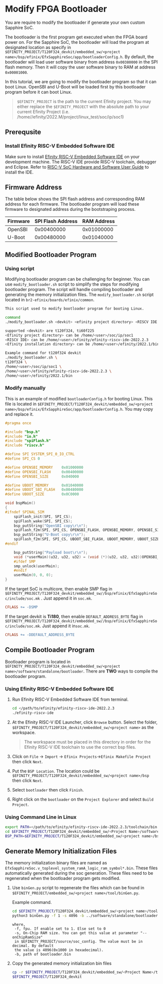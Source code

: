 # Modify FPGA Bootloader

You are require to modify the bootloader if generate your own custom Sapphire SoC.

The bootloader is the first program get executed when the FPGA board power on. For the Sapphire SoC, the bootloader will load the program at designated location as specify in `$EFINITY_PROJECT/T120F324_devkit/embedded_sw/<project name>/bsp/efinix/EfxSapphireSoc/app/bootloaderConfig.h`. By default, the bootloader will load user software binary from address `0x00380000` in  the SPI flash memory. Then it will copy the user software binary to RAM at address `0x00001000`.

In this tutorial, we are going to modify the bootloader program so that it can boot Linux. OpenSBI and U-Boot will be loaded first by this bootloader program before it can boot Linux.

> `$EFINITY_PROJECT` is the path to the current Efinity project. You may either replace the `$EFINITY_PROJECT` with the absolute path to your current Efinity Project (i.e. /home/<username>/efinity/2022.M/project/linux_test/soc/ip/soc1)

## Prerequsite

### Install Efinity RISC-V Embedded Software IDE

Make sure to install [Efinity RISC-V Embedded Software IDE](https://www.efinixinc.com/support/ip/riscv-sdk.php) on your development machine. The RISC-V IDE provide RISC-V toolchain, debugger and Eclipse. Refer to [RISC-V SoC Hardware and Software User Guide](https://www.efinixinc.com/docs/riscv-sapphire-ug-v5.0.pdf) to install the IDE.

## Firmware Address

The table below shows the SPI flash address and corresponding RAM address for each firmware. The bootloader program will load these firmware to designated address during the bootstraping process.

| Firmware | SPI Flash Address | RAM Address |
| -------- | ----------------- | ----------- |
| OpenSBI  | 0x00400000        | 0x01000000  |
| U-Boot   | 0x00480000        | 0x01040000  |

## Modified Bootloader Program

### Using script

Modifying bootloader program can be challenging for beginner. You can use `modify_bootloader.sh` script to simplify the steps for modifying bootloader program. The script will handle compiling bootloader and generating the memory initialization files. The `modify_bootloader.sh`  script located in `br2-efinix/boards/efinix/common`.

```bash
This script used to modify bootloader program for booting Linux.

command
./modify_bootloader.sh <devkit> <efinity project directory> <RISCV IDE directory> <Efinity installation directory>

supported <devkit> are t120f324, ti60f225
<Efinity project directory> can be /home/<user>/soc/ip/soc1
<RISCV IDE> can be /home/<user>/efinity/efinity-riscv-ide-2022.2.3
<Efinity installation directory> can be /home/<user>/efinity/2022.1/bin

Example command for t120f324 devkit
./modify_bootloader.sh \
t120f324 \
/home/<user>/soc/ip/soc1 \
/home/<user>/efinity/efinity-riscv-ide-2022.2.3 \
/home/<user>/efinity/2022.1/bin
```

### Modify manually

This is an example of modified `bootloaderConfig.h` for booting Linux. This file is located in `$EFINITY_PROJECT/T120F324_devkit/embedded_sw/<project name>/bsp/efinix/EfxSapphireSoc/app/bootloaderConfig.h`. You may copy and replace it.

```c
#pragma once

#include "bsp.h"
#include "io.h"
#include "spiFlash.h"
#include "riscv.h"

#define SPI SYSTEM_SPI_0_IO_CTRL
#define SPI_CS 0

#define OPENSBI_MEMORY    0x01000000
#define OPENSBI_FLASH     0x00400000
#define OPENSBI_SIZE      0x040000

#define UBOOT_MEMORY      0x01040000
#define UBOOT_SBI_FLASH   0x00480000
#define UBOOT_SIZE        0x0C0000

void bspMain()
{
#ifndef SPINAL_SIM
    spiFlash_init(SPI, SPI_CS);
    spiFlash_wake(SPI, SPI_CS);
    bsp_putString("OpenSBI copy\r\n");
    spiFlash_f2m(SPI, SPI_CS, OPENSBI_FLASH, OPENSBI_MEMORY, OPENSBI_SIZE);
    bsp_putString("U-Boot copy\r\n");
    spiFlash_f2m(SPI, SPI_CS, UBOOT_SBI_FLASH, UBOOT_MEMORY, UBOOT_SIZE);
#endif

    bsp_putString("Payload boot\r\n");
    void (*userMain)(u32, u32, u32) = (void (*)(u32, u32, u32))OPENSBI_MEMORY;
    #ifdef SMP
    smp_unlock(userMain);
    #endif
    userMain(0, 0, 0);
}
```

If the target SoC is multicore, then enable SMP flag in `$EFINITY_PROJECT/T120F324_devkit/embedded_sw//bsp/efinix/EfxSapphireSoc/include/soc.mk` . Just append it in `soc.mk`.

```makefile
CFLAGS += -DSMP
```

If the target devkit is **Ti180**, then enable `DEFAULT_ADDRESS_BYTE` flag in `$EFINITY_PROJECT/T120F324_devkit/embedded_sw//bsp/efinix/EfxSapphireSoc/include/soc.mk`. Just append it in`soc.mk`.

```makefile
CFLAGS += -DDEFAULT_ADDRESS_BYTE
```

## Compile Bootloader Program

Bootloader program is located in `$EFINITY_PROJECT/T120F324_devkit/embedded_sw/<project name>/software/standalone/bootloader`. There are **TWO** ways to compile the bootloader program.

### Using Efinity RISC-V Embedded Software IDE

1. Run Efinity RISC-V Embedded Software IDE from terminal.
   
   ```bash
   cd </path/to/efinity/efinity-riscv-ide-2022.2.3
   ./efinity-riscv-ide
   ```

2. At the Efinity RISC-V IDE Launcher, click `Browse` button. Select the folder, `$EFINITY_PROJECT/T120F324_devkit/embedded_sw/<project name>` as the workspace.
   
   > The workspace must be placed in this directory in order for the Efinity RISC-V IDE toolchain to use the correct bsp files.

3. Click on `File` -> `Import` -> `Efinix Projects`->`Efinix Makefile Project` then click `Next`.

4. Put the `BSP Location`. The location could be `$EFINITY_PROJECT/T120F324_devkit/embedded_sw/<project name>/bsp` then click `Next`.

5. Select `bootloader` then click `Finish`.

6. Right click on the `bootloader` on the `Project Explorer` and select `Build Project`.

### Using Command Line in Linux

```bash
export PATH=</path/to/efinity/efinity-riscv-ide-2022.2.3/toolchain/bin:$PATH
cd $EFINITY_PROJECT/T120F324_devkit/embedded_sw/<Project Name>/software/standalone/bootloader
BSP_PATH=$EFINITY_PROJECT/T120F324_devkit/embedded_sw/<project name>/bsp/efinix/EfxSapphireSoc make
```

## Generate Memory Initialization Files

The memory initialization binary files are named as  `EfxSapphireSoc.v_toplevel_system_ramA_logic_ram_symbol*.bin`. These files automatically generated during the soc generation. These files need to be regenerated when the bootloader program gets modified. 

1. Use `binGen.py` script to regenerate the files which can be found in `$EFINITY_PROJECT/embedded_sw/<project name>/tool/binGen.py`.
   
   Example command.
   
   ```bash
   cd $EFINITY_PROJECT/T120F324_devkit/embedded_sw/<project name>/tool
   python3 binGen.py -f 1 -s 4096 -b ../software/standalone/bootloader/build/bootloader.bin
   ```
   
   ```
   where,
    -f, fpu. If enable set to 1. Else set to 0
    -s, On-Chip RAM size. You can get this value at parameter "--onChipRamSize"
    in $EFINITY_PROJECT/source/soc_config. The value must be in decimal. By default
    the value is 4096(0x1000 in hexadecimal).
    -b, path of bootloader.bin
   ```

2. Copy the generated memory initialization bin files
   
   ```bash
   cp -r $EFINITY_PROJECT/T120F324_devkit/embedded_sw/<Project Name>/tool/rom/*.bin \
   $EFINITY_PROJECT/T120F324_devkit
   ```
